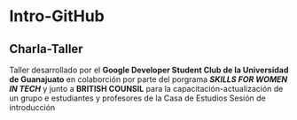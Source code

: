 # Intro-GitHub

## Charla-Taller

Taller desarrollado por el **Google Developer Student Club de la Universidad de Guanajuato** en colaborción por parte del porgrama _**SKILLS FOR WOMEN IN TECH**_ y junto a **BRITISH COUNSIL** para la capacitación-actualización de un grupo e estudiantes y profesores de la Casa de Estudios
 Sesión de introducción


